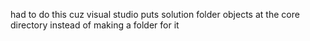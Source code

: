 ﻿had to do this cuz visual studio puts solution folder objects at the core directory instead of making a folder for it